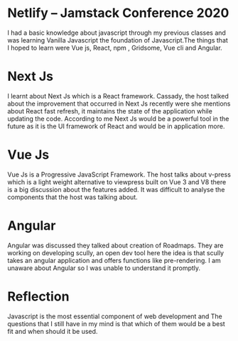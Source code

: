 # Netlify – Jamstack Conference 2020

I had a basic knowledge about javascript through my previous classes and was learning Vanilla Javascript the foundation of Javascript.The things that I hoped to learn were Vue js, React, npm , Gridsome, Vue cli and Angular. 

# Next Js 
I learnt about Next Js which is a React framework. Cassady, the host talked about the improvement that occurred in Next Js recently were she mentions about React fast refresh, it maintains the state of the application while updating the code. According to me Next Js would be a powerful tool in the future as it is the UI framework of React and would be in application more. 
 
# Vue Js
Vue Js is a Progressive JavaScript Framework. The host talks about v-press which is a light weight alternative to viewpress built on Vue 3 and V8 there is a big discussion about the features added. It was difficult to analyse the components that the host was talking about.

# Angular
Angular was discussed they talked about creation of Roadmaps. They are working on developing scully, an open dev tool here the idea is that scully takes an angular application and offers functions like pre-rendering. I am unaware about Angular so I was unable to understand it promptly.
 

#   Reflection
Javascript is the most essential component of web development and The questions that I still have in my mind is that which of them would be a best fit and when should it be used.


